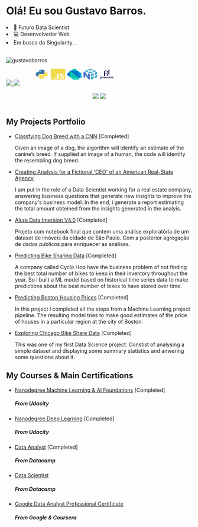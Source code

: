 <h1>Olá! Eu sou Gustavo Barros.</h1> 
<li>🤖 Futuro Data Scientist <br> 
<li>💻 Desenvolvedor Web <br>
<li>Em busca da Singularity...
<br></br>
<p align="left"> <img src="https://komarev.com/ghpvc/?username=GustavoBarros11" alt="gustavobarros" /> </p>
<div style="display: inline-block;color: white;">⭐⭐⭐⭐⭐ ==>
  <img align="center" alt="Gustavo-Js" height="30" width="40" src="https://raw.githubusercontent.com/devicons/devicon/master/icons/python/python-original.svg">
  <img align="center" alt="Gustavo-Ts" height="30" width="40" src="https://raw.githubusercontent.com/devicons/devicon/master/icons/javascript/javascript-plain.svg">
  <img align="center" alt="Gustavo-React" height="30" width="40" src="https://raw.githubusercontent.com/devicons/devicon/master/icons/dart/dart-original.svg">
  <img align="center" alt="Gustavo-HTML" height="30" width="40" src="https://raw.githubusercontent.com/devicons/devicon/master/icons/numpy/numpy-original.svg">
  <img align="center" alt="Gustavo-CSS" height="30" width="40" src="https://raw.githubusercontent.com/devicons/devicon/master/icons/pandas/pandas-original-wordmark.svg">
</div><br>
<div align="justify">
  <a href="https://github.com/GustavoBarros11">
  <img height="150em" src="https://github-readme-stats.vercel.app/api?username=GustavoBarros11&show_icons=true&theme=dark&include_all_commits=true&count_private=true"/>
  <img height="150em" src="https://github-readme-stats.vercel.app/api/top-langs/?username=GustavoBarros11&layout=compact&langs_count=7&theme=dark"/>
</div>
  </a>

<br>
<center>
  <div> 
    <a href="https://www.linkedin.com/in/gustavobarros11/" target="_blank"><img src="https://img.shields.io/badge/-LinkedIn-%230077B5?style=for-the-badge&logo=linkedin&logoColor=white" target="_blank"></a>
    <a href="https://medium.com/@gustavosb1156" target="_blank"><img src="https://img.shields.io/badge/-Medium-292929?style=for-the-badge&logo=medium&logoColor=b" target="_blank"></a>
  </div>
</center>
<br>
<div>
<h2>My Projects Portfolio</h2>
<ul>
  <li>
    <a href='https://github.com/GustavoBarros11/project-dog-breed-classifier'>Classfying Dog Breed with a CNN</a> [Completed]
    <p>Given an image of a dog, the algorithm will identify an estimate of the canine’s breed. If supplied an image of a human, the code will identify the resembling dog breed.</p>
  </li>
  <li>
    <a href='https://github.com/GustavoBarros11/house-rocket-insights-project'>Creating Analysis for a Fictional 'CEO' of an American Real-State Agency</a> 
    <p>I am put in the role of a Data Scientist working for a real estate company, answering business questions that generate new insights to improve the company's business model. In the end, i generate a report estimating the total amount obteined from the insights generated in the analyis.</p>
  </li>
  <li>
    <a href='https://github.com/GustavoBarros11/alura-imersao-dados-4'>Alura Data Imersion V4.0</a> [Completed]
    <p>Projeto com notebook final que contem uma análise exploratória de um dataset de imóveis da cidade de São Paulo. Com a posterior agregação de dados públicos para enriquecer as análises.</p>
  </li>
  <li>
    <a href='https://github.com/GustavoBarros11/predicting-bike-sharing-data'>Predicting Bike Sharing Data</a> [Completed]
    <p>
      A company called Cyclo Hop have the business problem of not finding the best total number of bikes to keep in their inventory throughout the year. So i built a ML model based on historical time series data to make predictions about the best number of bikes to have stored over time.
    </p>
  </li>
  <li>
    <a href='https://github.com/GustavoBarros11/predicting-boston-housing-prices'>Predicting Boston Housing Prices</a> [Completed]
    <p>In this project I completed all the steps from a Machine Learning project pipeline. The resulting model tries to make good estimates of the price of houses in a particular region at the city of Boston.</p>
  </li>
  <li>
    <a href='https://github.com/GustavoBarros11/exploring-chicago-bike-share-data'>Exploring Chicago Bike Share Data</a> [Completed]
    <p>This was one of my first Data Science project. Constist of analysing a simple dataset and displaying some summary statistics and anwering some questions about it.</p>
  </li>
</ul>
</div>

<div>
<h2>My Courses & Main Certifications</h2>
<ul>
  <li>
    <a href='https://confirm.udacity.com/KXKAWWPQ'>Nanodegree Machine Learning & AI Foundations</a> [Completed]
    <h5>From Udacity</h5>
    <p></p>
  </li>
  <li>
    <a href='https://confirm.udacity.com/R9S6MM'>Nanodegree Deep Learning</a> [Completed]
    <h5>From Udacity</h5>
    <p></p>
  </li>
  <li>
    <a href='#'>Data Analyst</a> [Completed]
    <h5>From Datacamp</h5>
    <p></p>
  </li>
  <li>
    <a href='#'>Data Scientist</a> 
    <h5>From Datacamp</h5>
    <p></p>
  </li>
  <li>
    <a href='#'>Google Data Analyst Professional Certificate</a> 
    <h5>From Google & Coursera</h5>
    <p></p>
  </li>
</ul>
</div>
